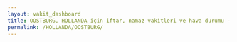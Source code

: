 ```yaml
---
layout: vakit_dashboard
title: OOSTBURG, HOLLANDA için iftar, namaz vakitleri ve hava durumu - ilçe/eyalet seç
permalink: /HOLLANDA/OOSTBURG/
---
```


<script type="text/javascript">
  var GLOBAL_COUNTRY = 'HOLLANDA';
  var GLOBAL_CITY = 'OOSTBURG';
  var GLOBAL_STATE = '';
  var lat = 72;
  var lon = 21;
</script>
